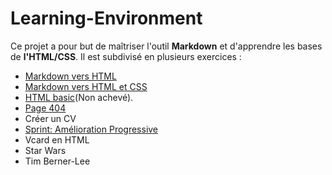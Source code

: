 # Learning-Environment

Ce projet a pour but de maîtriser l'outil **Markdown** et d'apprendre les bases de **l'HTML/CSS**.
Il est subdivisé en plusieurs exercices :
* [Markdown vers HTML](https://github.com/tahrimostapha/Learning-Environment/tree/master/Markdown%20vers%20HTML)
* [Markdown vers HTML et CSS](https://github.com/tahrimostapha/Learning-Environment/tree/master/Markdown%20vers%20HTML%20et%20CSS)
* [HTML basic](https://github.com/tahrimostapha/Learning-Environment/tree/developpement/HTML%20basic)(Non achevé).
* [Page 404](https://github.com/tahrimostapha/Learning-Environment/tree/developpement/Page%20404)
* Créer un CV
* [Sprint: Amélioration Progressive](https://github.com/tahrimostapha/Learning-Environment/tree/developpement/Sprint)
* Vcard en HTML
* Star Wars
* Tim Berner-Lee
